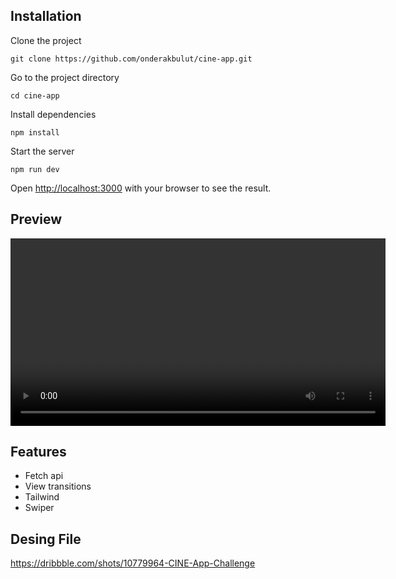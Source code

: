 ## Installation
Clone the project
```
git clone https://github.com/onderakbulut/cine-app.git
```
Go to the project directory
```
cd cine-app
```
Install dependencies
```
npm install
```
Start the server
```
npm run dev
```

Open [http://localhost:3000](http://localhost:3000) with your browser to see the result.

## Preview
<video width="600" controls> <source src="resources/preview.mp4" type="video/mp4"> Your browser does not support the video tag. </video>

## Features
- Fetch api
- View transitions
- Tailwind
- Swiper

## Desing File
https://dribbble.com/shots/10779964-CINE-App-Challenge